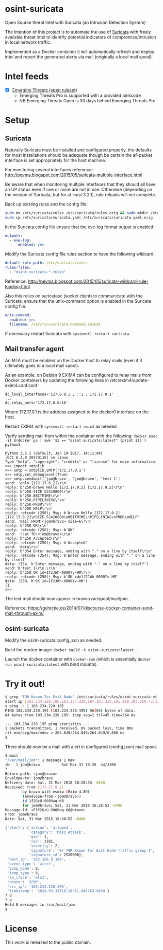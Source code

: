 # osint-suricata
Open Source threat Intel with Suricata (an Intrusion Detection System)

The intention of this project is to automate the use of
[Suricata](https://suricata-ids.org/) with freely available threat intel to
identify potential indicators of compromise/intrusion in local network traffic.

Implemented as a Docker container it will automatically refresh and deploy intel
and report the generated alerts via mail (originally a local mail spool).

# Intel feeds
- [x] [Emerging Threats (open ruleset)](https://www.proofpoint.com/us/products/et-intelligence)
  - Emerging Threats Pro is supported with a provided oinkcode
  - NB Emerging Threats Open is 30 days behind Emerging Threats Pro

# Setup
## Suricata
Naturally Suricata must be installed and configured properly, the defaults for
most installations should be adequate though be certain the af-packet interface
is set appropriately for the host machine.

For monitoring several interfaces reference: http://pevma.blogspot.com/2015/05/suricata-multiple-interface.html

Be aware that when monitoring multiple interfaces that they should all have an
UP status even if one or more are not in use.  Otherwise (depending on the
version of Suricata, buf for at least 3.2.1), rule reloads will not complete.

Back up existing rules and the config file:
```sh
sudo mv /etc/suricata/rules /etc/suricata/rules.orig && sudo mkdir /etc/suricata/rules
sudo cp /etc/suricata/suricata.yaml /etc/suricata/suricata.yaml.orig
```

In the Suricata config file ensure that the eve-log format output is enabled:
```yaml
outputs:
  - eve-log:
      enabled: yes
```

Modify the Suricata config file rules section to have the following wildcard:
```yaml
default-rule-path: /etc/suricata/rules
rules-files:
  - "osint-suricata-*.rules"
```
Reference: http://pevma.blogspot.com/2015/05/suricata-wildcard-rule-loading.html

Also this relies on suricatasc (socket client) to communicate with the Suricata,
ensure that the unix-command option is enabled in the Suricata config file:
```yaml
unix-comand:
  enabled: yes
  filename: /var/run/suricata-command.socket
```

If necessary restart Suricata with `systemctl restart suricata`.

## Mail transfer agent
An MTA must be enabled on the Docker host to relay mails (even if it ultimately
goes to a local mail spool).

As an example, on Debian 9 EXIM4 can be configured to relay mails from Docker
containers by updating the following lines in /etc/exim4/update-exim4.conf.conf:
```
dc_local_interfaces='127.0.0.1 ; ::1 ; 172.17.0.1'
...
dc_relay_nets='172.17.0.0/16'
```
Where 172.17.0.1 is the address assigned to the docker0 interface on the host.

Restart EXIM4 with `systemctl restart exim4` as needed.

Verify sending mail from within the container with the following:
`docker exec -it $(docker ps | awk '$2 == "osint-suricata:latest" {print $1}') python3`
```pycon
Python 3.5.3 (default, Jan 19 2017, 14:11:04)
[GCC 6.3.0 20170118] on linux
Type "help", "copyright", "credits" or "license" for more information.
>>> import smtplib
>>> smtp = smtplib.SMTP('172.17.0.1')
>>> smtp.set_debuglevel(True)
>>> smtp.sendmail('jom@bravo', 'jom@bravo', 'test 1')
send: 'ehlo [172.17.0.2]\r\n'
reply: b'250-bravo Hello [172.17.0.2] [172.17.0.2]\r\n'
reply: b'250-SIZE 52428800\r\n'
reply: b'250-8BITMIME\r\n'
reply: b'250-PIPELINING\r\n'
reply: b'250-PRDR\r\n'
reply: b'250 HELP\r\n'
reply: retcode (250); Msg: b'bravo Hello [172.17.0.2] [172.17.0.2]\nSIZE 52428800\n8BITMIME\nPIPELINING\nPRDR\nHELP'
send: 'mail FROM:<jom@bravo> size=6\r\n'
reply: b'250 OK\r\n'
reply: retcode (250); Msg: b'OK'
send: 'rcpt TO:<jom@bravo>\r\n'
reply: b'250 Accepted\r\n'
reply: retcode (250); Msg: b'Accepted'
send: 'data\r\n'
reply: b'354 Enter message, ending with "." on a line by itself\r\n'
reply: retcode (354); Msg: b'Enter message, ending with "." on a line by itself'
data: (354, b'Enter message, ending with "." on a line by itself')
send: b'test 1\r\n.\r\n'
reply: b'250 OK id=1f2JWh-0000Yv-HM\r\n'
reply: retcode (250); Msg: b'OK id=1f2JWh-0000Yv-HM'
data: (250, b'OK id=1f2JWh-0000Yv-HM')
{}
>>>
```

The test mail should now appear in bravo:/var/spool/mail/jom.

Reference: https://gehrcke.de/2014/07/discourse-docker-container-send-mail-through-exim/

## osint-suricata
Modify the osint-suricata config.json as needed.

Build the docker image: `docker build -t osint-suricata:latest .`.

Launch the docker container with `docker-run` (which is essentially
`docker run osint-suricata:latest` with bind mounts).

# Try it out!
```sh
$ grep 'TOR Known Tor Exit Node' /etc/suricata/rules/osint-suricata-et.rules | head -1
alert ip [103.234.220.195,103.234.220.197,103.236.201.110,103.250.73.13,103.27.124.82,103.28.52.93,103.29.70.23,103.3.61.114,103.8.79.229,104.192.0.58] any -> $HOME_NET any (msg:"ET TOR Known Tor Exit Node Traffic group 1"; reference:url,doc.emergingthreats.net/bin/view/Main/TorRules; threshold: type limit, track by_src, seconds 60, count 1; classtype:misc-attack; flowbits:set,ET.TorIP; sid:2520000; rev:3281;)
$ ping -c 1 103.234.220.195
PING 103.234.220.195 (103.234.220.195) 56(84) bytes of data.
64 bytes from 103.234.220.195: icmp_seq=1 ttl=45 time=264 ms

--- 103.234.220.195 ping statistics ---
1 packets transmitted, 1 received, 0% packet loss, time 0ms
rtt min/avg/max/mdev = 264.849/264.849/264.849/0.000 ms
$
```

There should now be a mail with alert in configured (config.json) mail spool.
```sh
$ mail
"/var/mail/jom": 1 message 1 new
>N   1 jom@bravo          Sat Mar 31 18:28  44/1300
?
Return-path: <jom@bravo>
Envelope-to: jom@bravo
Delivery-date: Sat, 31 Mar 2018 18:28:53 -0400
Received: from [172.17.0.2]
        by bravo with esmtp (Exim 4.89)
        (envelope-from <jom@bravo>)
        id 1f2OzU-0000wq-K8
        for jom@bravo; Sat, 31 Mar 2018 18:28:52 -0400
Message-Id: <E1f2OzU-0000wq-K8@bravo>
From: jom@bravo
Date: Sat, 31 Mar 2018 18:28:52 -0400

{'alert': {'action': 'allowed',
           'category': 'Misc Attack',
           'gid': 1,
           'rev': 3281,
           'severity': 2,
           'signature': 'ET TOR Known Tor Exit Node Traffic group 1',
           'signature_id': 2520000},
 'dest_ip': '192.168.0.109',
 'event_type': 'alert',
 'icmp_code': 0,
 'icmp_type': 0,
 'in_iface': 'wls3',
 'proto': 'ICMP',
 'src_ip': '103.234.220.195',
 'timestamp': '2018-03-31T18:28:51.845763-0400'}
? d
? q
Held 0 messages in /var/mail/jom
$
```

# License
This work is released to the public domain.

<!-- vim: set textwidth=80: -->
